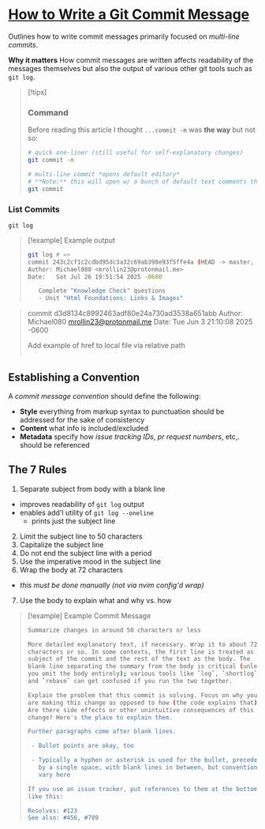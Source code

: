 # [How to Write a Git Commit Message](https://cbea.ms/git-commit/)
Outlines how to write commit messages primarily focused on *multi-line commits*.

**Why it matters**
How commit messages are written affects readability of the messages themselves but also the output of various other git tools such as `git log`.

>[!tips]
> ### Command
> Before reading this article I thought `...commit -m` was **the way** but not so:
>```bash
> # quick one-liner (still useful for self-explanatory changes)
> git commit -m
> 
> # multi-line commit *opens default editory*
> # **Note:** this will open w/ a bunch of default text comments that won't be included in the commit
> git commit
>```

### List Commits
`git log`

>[!example] Example output
> ```bash
> git log # =>
> commit 243c2cf1c2cdbd95dc3a32c69ab398e93f5ffe4a (HEAD -> master, origin/master, origin/HEAD)
> Author: Michael080 <mrollin23@protonmail.me>
> Date:   Sat Jul 26 19:51:54 2025 -0600
>
>    Complete "Knowledge Check" questions
>    - Unit "Html Foundations: Links & Images"

> commit d3d8134c8992463adf80e24a730ad3538a651abb
> Author: Michael080 <mrollin23@protonmail.me>
> Date:   Tue Jun 3 21:10:08 2025 -0600
>
>    Add example of href to local file via relative path
>```

## Establishing a Convention
A *commit message convention* should define the following:
- **Style** everything from markup syntax to punctuation should be addressed for the sake of consistency
- **Content** what info is included/excluded
- **Metadata** specify how *issue tracking IDs*, *pr request numbers*, etc,. should be referenced

## The 7 Rules
1. Separate subject from body with a blank line
  - improves readability of `git log` output
  - enables add'l utility of `git log --oneline`
    - prints just the subject line
2. Limit the subject line to 50 characters
3. Capitalize the subject line
4. Do not end the subject line with a period
5. Use the imperative mood in the subject line
6. Wrap the body at 72 characters
  - *this must be done manually (not via nvim config'd wrap)*
7. Use the body to explain what and why vs. how

>[!example] Example Commit Message
> ```bash
> Summarize changes in around 50 characters or less
>
> More detailed explanatory text, if necessary. Wrap it to about 72
> characters or so. In some contexts, the first line is treated as the
> subject of the commit and the rest of the text as the body. The
> blank line separating the summary from the body is critical (unless
> you omit the body entirely); various tools like `log`, `shortlog`
> and `rebase` can get confused if you run the two together.
> 
> Explain the problem that this commit is solving. Focus on why you
> are making this change as opposed to how (the code explains that).
> Are there side effects or other unintuitive consequences of this
> change? Here's the place to explain them.
> 
> Further paragraphs come after blank lines.
> 
>  - Bullet points are okay, too
> 
>  - Typically a hyphen or asterisk is used for the bullet, preceded
>    by a single space, with blank lines in between, but conventions
>    vary here
> 
> If you use an issue tracker, put references to them at the bottom,
> like this:
> 
> Resolves: #123
> See also: #456, #789
> ```
